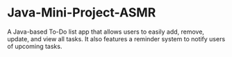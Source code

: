 # Java-Mini-Project-ASMR
A Java-based To-Do list app that allows users to easily add, remove, update, and view all tasks. It also features a reminder system to notify users of upcoming tasks.

